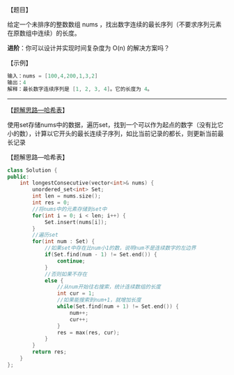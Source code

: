【题目】

给定一个未排序的整数数组 nums ，找出数字连续的最长序列（不要求序列元素在原数组中连续）的长度。

 **进阶**：你可以设计并实现时间复杂度为 O(n) 的解决方案吗？

【示例】

```c++
输入：nums = [100,4,200,1,3,2]
输出：4
解释：最长数字连续序列是 [1, 2, 3, 4]。它的长度为 4。
```

---

【[题解思路—哈希表](https://leetcode-cn.com/problems/longest-consecutive-sequence/solution/ha-xi-biao-shi-xian-on-bing-cha-ji-liang-chong-shi/)】

使用set存储nums中的数据，遍历set，找到一个可以作为起点的数字（没有比它小的数），计算以它开头的最长连续子序列，如比当前记录的都长，则更新当前最长记录

【题解思路—哈希表】

```c++
class Solution {
public:
    int longestConsecutive(vector<int>& nums) {
        unordered_set<int> Set;
        int len = nums.size();
        int res = 0;
        //将nums中的元素存储到set中
        for(int i = 0; i < len; i++) {
            Set.insert(nums[i]);
        }
        //遍历set
        for(int num : Set) {
            //如果set中存在比num小1的数，说明num不是连续数字的左边界
            if(Set.find(num - 1) != Set.end()) {
                continue;
            }
            //否则如果不存在
            else {
                //从num开始往右搜索，统计连续数组的长度
                int cur = 1;
                //如果能搜索到num+1，就增加长度
                while(Set.find(num + 1) != Set.end()) {
                    num++;
                    cur++;
                }
                res = max(res, cur);
            }
        }
        return res;
    }
};
```

